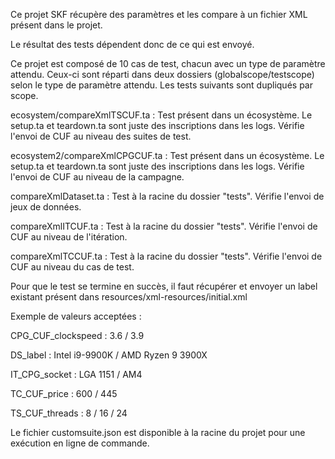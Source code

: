 Ce projet SKF récupère des paramètres et les compare à un fichier XML présent dans le projet.

Le résultat des tests dépendent donc de ce qui est envoyé.

Ce projet est composé de 10 cas de test, chacun avec un type de paramètre attendu. Ceux-ci sont réparti dans deux
dossiers (globalscope/testscope) selon le type de paramètre attendu. Les tests suivants sont dupliqués par scope.

ecosystem/compareXmlTSCUF.ta : Test présent dans un écosystème. Le setup.ta et teardown.ta sont juste des inscriptions
dans les logs. Vérifie l'envoi de CUF au niveau des suites de test.

ecosystem2/compareXmlCPGCUF.ta : Test présent dans un écosystème. Le setup.ta et teardown.ta sont juste des
inscriptions dans les logs. Vérifie l'envoi de CUF au niveau de la campagne.

compareXmlDataset.ta : Test à la racine du dossier "tests". Vérifie l'envoi de jeux de données.

compareXmlITCUF.ta : Test à la racine du dossier "tests". Vérifie l'envoi de CUF au niveau de l'itération.

compareXmlTCCUF.ta : Test à la racine du dossier "tests". Vérifie l'envoi de CUF au niveau du cas de test.

Pour que le test se termine en succès, il faut récupérer et envoyer un label existant présent dans resources/xml-resources/initial.xml

Exemple de valeurs acceptées :

CPG_CUF_clockspeed : 3.6 / 3.9

DS_label : Intel i9-9900K / AMD Ryzen 9 3900X

IT_CPG_socket : LGA 1151 / AM4

TC_CUF_price : 600 / 445

TS_CUF_threads : 8 / 16 / 24

Le fichier customsuite.json est disponible à la racine du projet pour une exécution en ligne de commande.